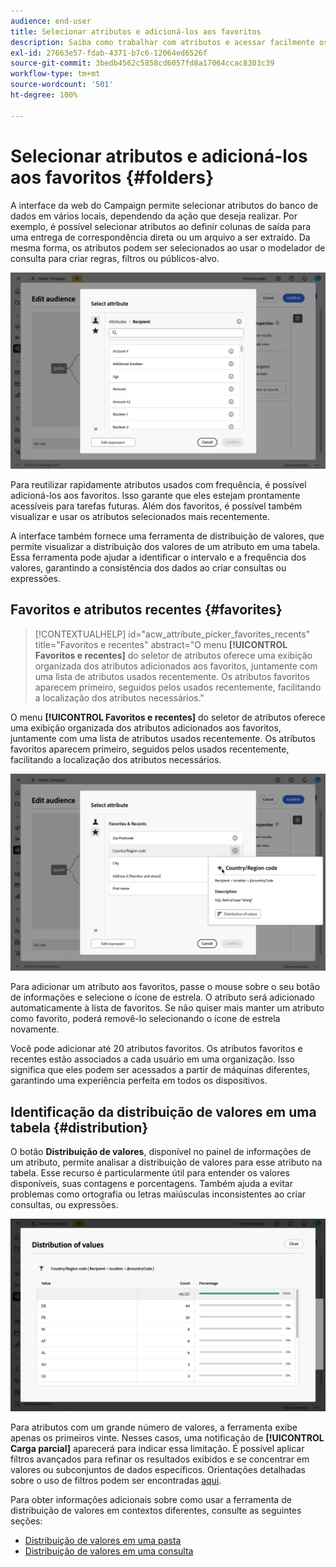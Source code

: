 ```yaml
---
audience: end-user
title: Selecionar atributos e adicioná-los aos favoritos
description: Saiba como trabalhar com atributos e acessar facilmente os atributos favoritos e os usados recentemente.
exl-id: 27663e57-fdab-4371-b7c6-12064ed6526f
source-git-commit: 3bedb4562c5858cd6057fd8a17064ccac8303c39
workflow-type: tm+mt
source-wordcount: '501'
ht-degree: 100%

---
```


# Selecionar atributos e adicioná-los aos favoritos {#folders}

A interface da web do Campaign permite selecionar atributos do banco de dados em vários locais, dependendo da ação que deseja realizar. Por exemplo, é possível selecionar atributos ao definir colunas de saída para uma entrega de correspondência direta ou um arquivo a ser extraído. Da mesma forma, os atributos podem ser selecionados ao usar o modelador de consulta para criar regras, filtros ou públicos-alvo.

![](assets/attributes-list.png)

Para reutilizar rapidamente atributos usados com frequência, é possível adicioná-los aos favoritos. Isso garante que eles estejam prontamente acessíveis para tarefas futuras. Além dos favoritos, é possível também visualizar e usar os atributos selecionados mais recentemente.

A interface também fornece uma ferramenta de distribuição de valores, que permite visualizar a distribuição dos valores de um atributo em uma tabela. Essa ferramenta pode ajudar a identificar o intervalo e a frequência dos valores, garantindo a consistência dos dados ao criar consultas ou expressões.

## Favoritos e atributos recentes {#favorites}

>[!CONTEXTUALHELP]
>id="acw_attribute_picker_favorites_recents"
>title="Favoritos e recentes"
>abstract="O menu **[!UICONTROL Favoritos e recentes]** do seletor de atributos oferece uma exibição organizada dos atributos adicionados aos favoritos, juntamente com uma lista de atributos usados recentemente. Os atributos favoritos aparecem primeiro, seguidos pelos usados recentemente, facilitando a localização dos atributos necessários."

O menu **[!UICONTROL Favoritos e recentes]** do seletor de atributos oferece uma exibição organizada dos atributos adicionados aos favoritos, juntamente com uma lista de atributos usados recentemente. Os atributos favoritos aparecem primeiro, seguidos pelos usados recentemente, facilitando a localização dos atributos necessários.

![](assets/attributes-favorites.png)

Para adicionar um atributo aos favoritos, passe o mouse sobre o seu botão de informações e selecione o ícone de estrela. O atributo será adicionado automaticamente à lista de favoritos. Se não quiser mais manter um atributo como favorito, poderá removê-lo selecionando o ícone de estrela novamente.

Você pode adicionar até 20 atributos favoritos. Os atributos favoritos e recentes estão associados a cada usuário em uma organização. Isso significa que eles podem ser acessados a partir de máquinas diferentes, garantindo uma experiência perfeita em todos os dispositivos.

## Identificação da distribuição de valores em uma tabela {#distribution}

O botão **Distribuição de valores**, disponível no painel de informações de um atributo, permite analisar a distribuição de valores para esse atributo na tabela. Esse recurso é particularmente útil para entender os valores disponíveis, suas contagens e porcentagens. Também ajuda a evitar problemas como ortografia ou letras maiúsculas inconsistentes ao criar consultas, ou expressões.

![](assets/attributes-distribution-values.png)

Para atributos com um grande número de valores, a ferramenta exibe apenas os primeiros vinte. Nesses casos, uma notificação de **[!UICONTROL Carga parcial]** aparecerá para indicar essa limitação. É possível aplicar filtros avançados para refinar os resultados exibidos e se concentrar em valores ou subconjuntos de dados específicos. Orientações detalhadas sobre o uso de filtros podem ser encontradas [aqui](../get-started/work-with-folders.md#filter-the-values).

Para obter informações adicionais sobre como usar a ferramenta de distribuição de valores em contextos diferentes, consulte as seguintes seções:

- [Distribuição de valores em uma pasta](../get-started/work-with-folders.md##distribution-values-folder)
- [Distribuição de valores em uma consulta](../query/build-query.md#distribution-values-query)
